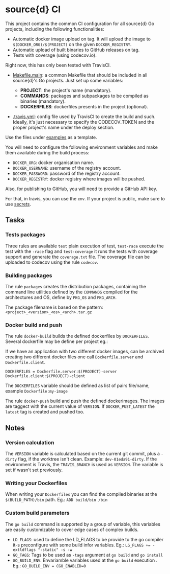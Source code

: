 # source{d} CI

This project contains the common CI configuration for all source{d} Go projects, including the following functionalities:

* Automatic docker image upload on tag. It will upload the image to `$(DOCKER_ORG)/$(PROJECT)` on the given `DOCKER_REGISTRY`.
* Automatic upload of built binaries to GitHub releases on tag.
* Tests with coverage (using codecov.io).

Right now, this has only been tested with TravisCI.

- [Makefile.main](https://github.com/src-d/ci/tree/master/examples/Makefile.main): a common Makefile that should be included in all source{d}'s Go projects. Just set up some variables:
  - **PROJECT**: the project's name (mandatory).
  - **COMMANDS**: packages and subpackages to be compiled as binaries (mandatory).
  - **DOCKERFILES**: dockerfiles presents in the project (optional).

- [.travis.yml](https://github.com/src-d/ci/tree/master/examples/.travis.yml): config file used by TravisCI to create the build and such. Ideally, it's just necessary to specify the CODECOV_TOKEN and the proper project's name under the deploy section.

Use the files under [examples](https://github.com/src-d/ci/tree/master/examples) as a template.

You will need to configure the following environment variables and make them available during the build process:

* `DOCKER_ORG`: docker organisation name.
* `DOCKER_USERNAME`: username of the registry account.
* `DOCKER_PASSWORD`: password of the registry account.
* `DOCKER_REGISTRY`: docker registry where images will be pushed.

Also, for publishing to GitHub, you will need to provide a GitHub API key.

For that, in travis, you can use the `env`. If your project is public, make sure to use [secrets](https://docs.travis-ci.com/user/encryption-keys/).

## Tasks

### Tests packages

Three rules are available `test` plain execution of test, `test-race` execute
the test with the `-race` flag and `test-coverage` it runs the tests with
coverage support and generate the `coverage.txt` file. The coverage file can
be uploaded to codecov using the rule `codecov`.

### Building packages

The rule `packages` creates the distribution packages, containing the command
line utilities defined by the `COMMANDS` compiled for the architectures and
OS, define by `PKG_OS` and `PKG_ARCH`.

The package filename is based on the pattern: `<project>_<version>_<os>_<arch>.tar.gz`

### Docker build and push

The rule `docker-build` builds the defined dockerfiles by `DOCKERFILES`. Several
dockerfile may be define per project eg.:

If we have an application with two different docker images, can be archived
creating two different docker files one call `Dockerfile.server` and
`Dockerfile.client`.

```
DOCKERFILES = Dockerfile.server:$(PROJECT)-server Dockerfile.client:$(PROJECT)-client
```

The `DOCKERFILES` variable should be defined as list of pairs file/name, example `Dockerfile:my-image`

The rule `docker-push` build and push the defined dockerimages. The images are
taggect with the current value of `VERSION`. If `DOCKER_PUST_LATEST` the `latest`
tag is created and pushed too.

## Notes

### Version calculation

The `VERSION` variable is calculated based on the current git commit, plus a
`-dirty` flag, if the worktree isn't clean. Example: `dev-01eda91-dirty`. If the
environment is Travis, the `TRAVIS_BRANCH` is used as `VERSION`. The variable is
set if wasn't set previously.

### Writing your Dockerfiles

When writing your `Dockerfiles` you can find the compiled binaries at the
`$(BUILD_PATH)/bin` path. Eg.: `ADD build/bin /bin`

### Custom build parameters

The `go build` command is supported by a group of variable, this variables are
easily customizable to cover edge cases of complex builds.

* `LD_FLAGS`: used to define the LD_FLAGS to be provide to the go compiler it-s preconfigure with some build infor variables. Eg.: `LG_FLAGS += -extldflags "-static" -s -w`
* `GO_TAGS`: Tags to be used as `-tags` argument at `go build` and `go install`
* `GO_BUILD_ENV`: Envariamble variables used at the `go build` execution . Eg.: `GO_BUILD_ENV = CGO_ENABLED=0`
